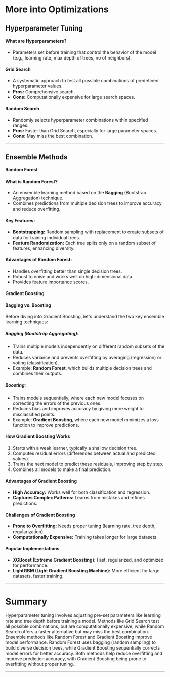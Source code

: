 # More into Optimizations

## **Hyperparameter Tuning**

#### **What are Hyperparameters?**

- Parameters set before training that control the behavior of the model (e.g., learning rate, max depth of trees, no of neighbors).

#### Grid Search

- A systematic approach to test all possible combinations of predefined hyperparameter values.
- **Pros:** Comprehensive search.
- **Cons:** Computationally expensive for large search spaces.

#### Random Search

- Randomly selects hyperparameter combinations within specified ranges.
- **Pros:** Faster than Grid Search, especially for large parameter spaces.
- **Cons:** May miss the best combination.

---

## **Ensemble Methods**

#### **Random Forest**

#### What is Random Forest?

- An ensemble learning method based on the **Bagging** (Bootstrap Aggregation) technique.
- Combines predictions from multiple decision trees to improve accuracy and reduce overfitting.

#### Key Features:

- **Bootstrapping:** Random sampling with replacement to create subsets of data for training individual trees.
- **Feature Randomization:** Each tree splits only on a random subset of features, enhancing diversity.

#### Advantages of Random Forest:
 
- Handles overfitting better than single decision trees.
- Robust to noise and works well on high-dimensional data.
- Provides feature importance scores.

#### **Gradient Boosting**

#### Bagging vs. Boosting

Before diving into Gradient Boosting, let's understand the two key ensemble learning techniques:

##### **Bagging (Bootstrap Aggregating):**


- Trains multiple models independently on different random subsets of the data.
- Reduces variance and prevents overfitting by averaging (regression) or voting (classification).
- Example: **Random Forest**, which builds multiple decision trees and combines their outputs.
 
##### **Boosting:**

- Trains models sequentially, where each new model focuses on correcting the errors of the previous ones.
- Reduces bias and improves accuracy by giving more weight to misclassified points.
- Example: **Gradient Boosting**, where each new model minimizes a loss function to improve predictions.

#### How Gradient Boosting Works

1. Starts with a weak learner, typically a shallow decision tree.
2. Computes residual errors (differences between actual and predicted values).
3. Trains the next model to predict these residuals, improving step by step.
4. Combines all models to make a final prediction.

#### Advantages of Gradient Boosting

- **High Accuracy:** Works well for both classification and regression. 
- **Captures Complex Patterns:** Learns from mistakes and refines predictions.

#### Challenges of Gradient Boosting

- **Prone to Overfitting:** Needs proper tuning (learning rate, tree depth, regularization).  
- **Computationally Expensive:** Training takes longer for large datasets.

#### Popular Implementations

- **XGBoost (Extreme Gradient Boosting):** Fast, regularized, and optimized for performance.
- **LightGBM (Light Gradient Boosting Machine):** More efficient for large datasets, faster training.

---

# **Summary**

Hyperparameter tuning involves adjusting pre-set parameters like learning rate and tree depth before training a model. Methods like Grid Search test all possible combinations, but are computationally expensive, while Random Search offers a faster alternative but may miss the best combination. Ensemble methods like Random Forest and Gradient Boosting improve model performance. Random Forest uses bagging (random sampling) to build diverse decision trees, while Gradient Boosting sequentially corrects model errors for better accuracy. Both methods help reduce overfitting and improve prediction accuracy, with Gradient Boosting being prone to overfitting without proper tuning.

---